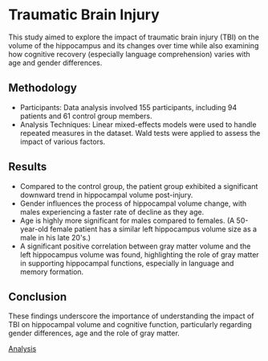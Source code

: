 # Traumatic Brain Injury

This study aimed to explore the impact of traumatic brain injury (TBI) on the volume of the hippocampus and its changes over time while also examining how cognitive recovery (especially language comprehension) varies with age and gender differences.

## Methodology
  - Participants: Data analysis involved 155 participants, including 94 patients and 61 control group members.
  - Analysis Techniques: Linear mixed-effects models were used to handle repeated measures in the dataset. Wald tests were applied to assess the impact of various factors.

## Results
  - Compared to the control group, the patient group exhibited a significant downward trend in hippocampal volume post-injury.
  - Gender influences the process of hippocampal volume change, with males experiencing a faster rate of decline as they age.
  - Age is highly more significant for males compared to females. (A 50-year-old female patient has a similar left hippocampus volume size as a male in his late 20's.)
  - A significant positive correlation between gray matter volume and the left hippocampus volume was found, highlighting the role of gray matter in supporting hippocampal functions, especially in language and memory formation.

## Conclusion
These findings underscore the importance of understanding the impact of TBI on hippocampal volume and cognitive function, particularly regarding gender differences, age and the role of gray matter.

[Analysis](https://furkandanisman.github.io/TraumaticBrainInjury/Code/TBI.html)
